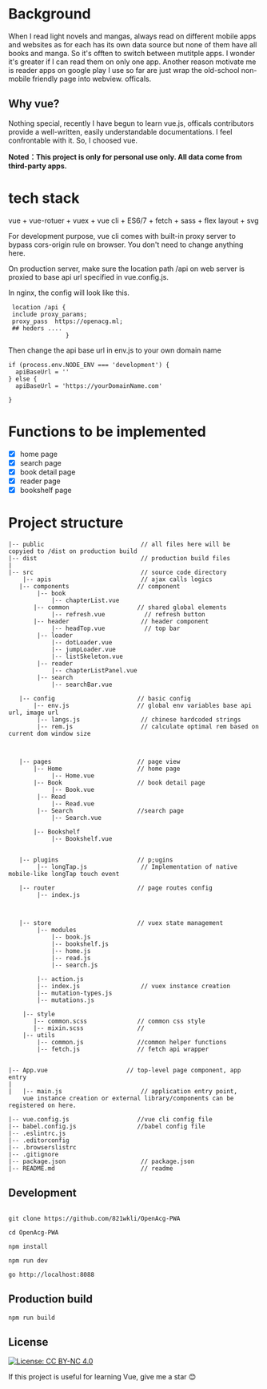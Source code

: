 # Background

When I read light novels and mangas,
always read on different mobile apps and websites as for each has its own data source but none of them have all books and manga.
So it's offten to switch between mutitple apps. I wonder it's greater if I can read them on only one app.
Another reason motivate me is reader apps on google play I use so far are just wrap the old-school non-mobile friendly page into webview.
officals.
## Why vue?

Nothing special, recently I have begun to learn vue.js, officals contributors
provide a well-written, easily understandable documentations. I feel confrontable with it. So, I choosed vue.

__Noted：This project is only for personal use only. All data come from third-party apps.__



# tech stack
vue + vue-rotuer + vuex + vue cli + ES6/7 + fetch + sass + flex layout + svg

For development purpose, vue cli comes with built-in proxy server to bypass cors-origin rule on browser. You don't need to change anything here.

On production server, make sure the location path /api on web server is proxied to base api url specified in vue.config.js.

In nginx, the config will look like this.

```
 location /api {
 include proxy_params;
 proxy_pass  https://openacg.ml;
 ## heders ....
                }

```

Then change the api base url in env.js to your own domain name

```
if (process.env.NODE_ENV === 'development') {
  apiBaseUrl = ''
} else {
  apiBaseUrl = 'https://yourDomainName.com'

}

```

# Functions to be implemented
- [X] home page
- [X] search page 
- [X] book detail page 
- [X] reader page
- [X] bookshelf page

# Project structure
```
|-- public                           // all files here will be  copyied to /dist on production build
|-- dist                           	 // production build files
|
|-- src                              // source code directory
    |-- apis                         // ajax calls logics
   |-- components                   // component
        |-- book
            |-- chapterList.vue
       |-- common                   // shared global elements
			|-- refresh.vue           // refresh button
       |-- header                 	 // header component
            |-- headTop.vue           // top bar
        |-- loader
            |-- dotLoader.vue
            |-- jumpLoader.vue
            |-- listSkeleton.vue
        |-- reader
            |-- chapterListPanel.vue
        |-- search
            |-- searchBar.vue

   |-- config                       // basic config
       |-- env.js                   // global env variables base api url, image url
        |-- langs.js                 // chinese hardcoded strings
        |-- rem.js                   // calculate optimal rem based on current dom window size
    


   |-- pages                        // page view
       |-- Home                     // home page
            |-- Home.vue
       |-- Book                     // book detail page
		    |-- Book.vue
        |-- Read
            |-- Read.vue
        |-- Search                  //search page
            |-- Search.vue

       |-- Bookshelf               
            |-- Bookshelf.vue


   |-- plugins                      // p;ugins
        |-- longTap.js               // Implementation of native mobile-like longTap touch event

   |-- router                       // page routes config
        |-- index.js

   

   |-- store                        // vuex state management
        |-- modules
            |-- book.js
            |-- bookshelf.js
            |-- home.js
            |-- read.js
            |-- search.js

        |-- action.js                
        |-- index.js                 // vuex instance creation
        |-- mutation-types.js        
        |-- mutations.js            

    |-- style
       |-- common.scss              // common css style
       |-- mixin.scss               //
    |-- utils
        |-- common.js               //common helper functions
        |-- fetch.js                // fetch api wrapper

   
|-- App.vue                      // top-level page component, app entry
|
|   |-- main.js                      // application entry point, 
    vue instance creation or external library/components can be registered on here.

|-- vue.config.js                   //vue cli config file
|-- babel.config.js                 //babel config file
|-- .eslintrc.js
|-- .editorconfig
|-- .browserslistrc                   
|-- .gitignore                       
|-- package.json                     // package.json
|-- README.md                        // readme
```



## Development
```

git clone https://github.com/821wkli/OpenAcg-PWA

cd OpenAcg-PWA

npm install

npm run dev

go http://localhost:8088
```



## Production build
```
npm run build
```

## License
[![License: CC BY-NC 4.0](https://img.shields.io/badge/License-CC%20BY--NC%204.0-lightgrey.svg)](https://creativecommons.org/licenses/by-nc/4.0/)

If this project is useful for learning Vue, give me a star 😊



